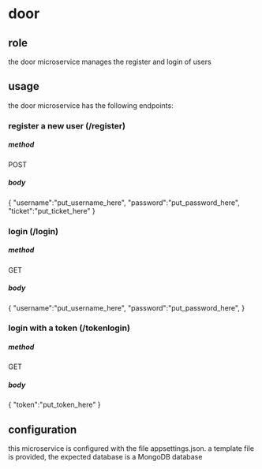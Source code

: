 # door

## role

the door microservice manages the register and login of users

## usage

the door microservice has the following endpoints:

### register a new user (/register)

##### method

POST

##### body

{
  "username":"put_username_here",
  "password":"put_password_here",
  "ticket":"put_ticket_here"
}

### login (/login)

##### method

GET

##### body

{
  "username":"put_username_here",
  "password":"put_password_here",
}

### login with a token (/tokenlogin)

##### method

GET

##### body

{
  "token":"put_token_here"
}

## configuration

this microservice is configured with the file appsettings.json.
a template file is provided, the expected database is a MongoDB database
